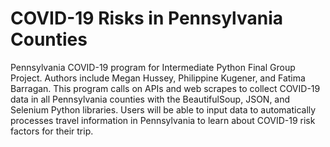 # COVID-19 Risks in Pennsylvania Counties
Pennsylvania COVID-19 program for Intermediate Python Final Group Project. Authors include Megan Hussey, Philippine Kugener, and Fatima Barragan. This program calls on APIs and web scrapes to collect COVID-19 data in all Pennsylvania counties with the BeautifulSoup, JSON, and Selenium Python libraries. Users will be able to input data to automatically processes travel information in Pennsylvania to learn about COVID-19 risk factors for their trip.

